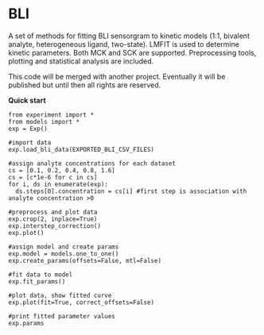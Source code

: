 # BLI

A set of methods for fitting BLI sensorgram to kinetic models (1:1, bivalent analyte, heterogeneous ligand, two-state).
LMFIT is used to determine kinetic parameters. Both MCK and SCK are supported. Preprocessing tools, plotting and statistical analysis are included.

This code will be merged with another project. Eventually it will be published but until then all rights are reserved.

**Quick start**

    from experiment import *
    from models import *
    exp = Exp()

    #import data
    exp.load_bli_data(EXPORTED_BLI_CSV_FILES) 

    #assign analyte concentrations for each dataset
    cs = [0.1, 0.2, 0.4, 0.8, 1.6]
    cs = [c*1e-6 for c in cs]
    for i, ds in enumerate(exp):
      ds.steps[0].concentration = cs[i] #first step is association with analyte concentration >0

    #preprocess and plot data
    exp.crop(2, inplace=True)
    exp.interstep_correction()
    exp.plot()

    #assign model and create params
    exp.model = models.one_to_one()
    exp.create_params(offsets=False, mtl=False)

    #fit data to model
    exp.fit_params()

    #plot data, show fitted curve
    exp.plot(fit=True, correct_offsets=False)

    #print fitted parameter values
    exp.params

